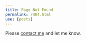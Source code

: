 ```yaml
---
title: Page Not Found
permalink: /404.html
use: [posts]
---
```


Please [contact me](/contact/) and let me know.

